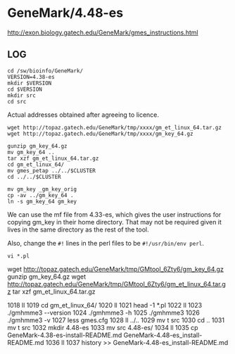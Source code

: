 GeneMark/4.48-es
================

<http://exon.biology.gatech.edu/GeneMark/gmes_instructions.html>

LOG
---

    cd /sw/bioinfo/GeneMark/
    VERSION=4.38-es
    mkdir $VERSION
    cd $VERSION
    mkdir src
    cd src

Actual addresses obtained after agreeing to licence.

    wget http://topaz.gatech.edu/GeneMark/tmp/xxxx/gm_et_linux_64.tar.gz
    wget http://topaz.gatech.edu/GeneMark/tmp/xxxx/gm_key_64.gz

    gunzip gm_key_64.gz 
    mv gm_key_64 ..
    tar xzf gm_et_linux_64.tar.gz 
    cd gm_et_linux_64/
    mv gmes_petap ../../$CLUSTER
    cd ../../$CLUSTER

    mv gm_key _gm_key_orig
    cp -av ../gm_key_64 .
    ln -s gm_key_64 gm_key

We can use the mf file from 4.33-es, which gives the user instructions for
copying gm_key in their home directory.  That may not be required given it
lives in the same directory as the rest of the tool.

Also, change the `#!` lines in the perl files to be `#!/usr/bin/env perl`.

    vi *.pl

wget http://topaz.gatech.edu/GeneMark/tmp/GMtool_6Zty6/gm_key_64.gz
gunzip gm_key_64.gz 
wget http://topaz.gatech.edu/GeneMark/tmp/GMtool_6Zty6/gm_et_linux_64.tar.gz
tar xzf gm_et_linux_64.tar.gz 

1018  ll
1019  cd gm_et_linux_64/
1020  ll
1021  head -1 *.pl
1022  ll
1023  ./gmhmme3 --version
1024  ./gmhmme3 -h
1025  ./gmhmme3
1026  ./gmhmme3 -v
1027  less gmes.cfg
1028  ll ../..
1029  mv t src
1030  cd ..
1031  mv t src
1032  mkdir 4.48-es
1033  mv src 4.48-es/
1034  ll
1035  cp GeneMark-4.38-es-install-README.md GeneMark-4.48-es_install-README.md
1036  ll
1037  history >> GeneMark-4.48-es_install-README.md
